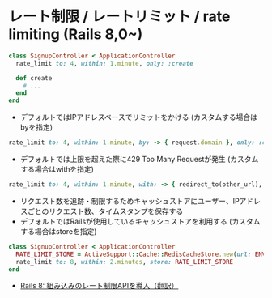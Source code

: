 # レート制限 / レートリミット / rate limiting (Rails 8,0~)

```ruby
class SignupController < ApplicationController
  rate_limit to: 4, within: 1.minute, only: :create

  def create
    # ...
  end
end
```

- デフォルトではIPアドレスベースでリミットをかける (カスタムする場合はbyを指定)

```ruby
rate_limit to: 4, within: 1.minute, by: -> { request.domain }, only: :create
```

- デフォルトでは上限を超えた際に429 Too Many Requestが発生 (カスタムする場合はwithを指定)

```ruby
rate_limit to: 4, within: 1.minute, with: -> { redirect_to(other_url), alert: "Try again later" }, only: :create
```

- リクエスト数を追跡・制限するためキャッシュストアにユーザー、IPアドレスごとのリクエスト数、タイムスタンプを保存する
- デフォルトではRailsが使用しているキャッシュストアを利用する (カスタムする場合はstoreを指定)

```ruby
class SignupController < ApplicationController
  RATE_LIMIT_STORE = ActiveSupport::Cache::RedisCacheStore.new(url: ENV["REDIS_URL"])
  rate_limit to: 8, within: 2.minutes, store: RATE_LIMIT_STORE
end
```

- [Rails 8: 組み込みのレート制限APIを導入（翻訳）](https://techracho.bpsinc.jp/hachi8833/2024_02_20/139497)

